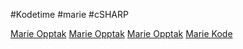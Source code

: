 #Kodetime #marie #cSHARP 

[Marie Opptak](https://www.youtube.com/watch?v=JdFxrmIOJeA)
[Marie Opptak](https://www.youtube.com/watch?v=G7KOO3T2rdo)
[Marie Opptak](https://www.youtube.com/watch?v=n01haOVK794)
[Marie Kode](https://github.com/marieas/PokemonThaGame)
